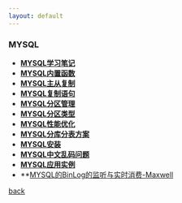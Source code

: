 ```yaml
---
layout: default
---
```


### MYSQL

  * **[MYSQL学习笔记](./detail/MYSQL学习笔记.html)**
  * **[MYSQL内置函数](./detail/MYSQL内置函数.html)**
  * **[MYSQL主从复制](./detail/MYSQL主从复制.html)**
  * **[MYSQL复制语句](./detail/MYSQL复制语句.html)**
  * **[MYSQL分区管理](./detail/MYSQL分区管理.html)**
  * **[MYSQL分区类型](./detail/MYSQL分区类型.html)**
  * **[MYSQL性能优化](./detail/MYSQL性能优化.html)**
  * **[MYSQL分库分表方案](./detail/MYSQL分库分表方案.html)**
  * **[MYSQL安装](./detail/MYSQL安装.html)**
  * **[MYSQL中文乱码问题](./detail/MYSQL中文乱码问题.html)**
  * **[MYSQL应用实例](./detail/MYSQL应用实例.html)**
  * **[MYSQL的BinLog的监听与实时消费-Maxwell](./detail/MYSQL的BinLog的监听与实时消费.md)


[back](./../../)